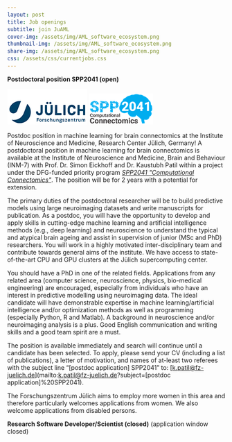 ```yaml
---
layout: post
title: Job openings
subtitle: join JuAML
cover-img: /assets/img/AML_software_ecosystem.png
thumbnail-img: /assets/img/AML_software_ecosystem.png
share-img: /assets/img/AML_software_ecosystem.png
css: /assets/css/currentjobs.css
---
```


**Postdoctoral position SPP2041 (open)**

![image](assets/img/FZJ_logo.png)
![image](assets/img/SPP2041_logo.png)

Postdoc position in machine learning for brain connectomics at the Institute of Neuroscience and Medicine, Research Center Jülich, Germany!
A postdoctoral position in machine learning for brain connectomics is available at the Institute of Neuroscience and Medicine, Brain and Behaviour (INM-7) with Prof. Dr. Simon Eickhoff and Dr. Kaustubh Patil within a project under the DFG-funded priority program [*SPP2041 "Computational Connectomics"*](https://spp2041.de/). The position will be for 2 years with a potential for extension.

The primary duties of the postdoctoral researcher will be to build predictive models using large neuroimaging datasets and write manuscripts for publication. As a postdoc, you will have the opportunity to develop and apply skills in cutting-edge machine learning and artificial intelligence methods (e.g., deep learning) and neuroscience to understand the typical and atypical brain ageing and assist in supervision of junior (MSc and PhD) researchers. You will work in a highly motivated inter-disciplinary team and contribute towards general aims of the institute. We have access to state-of-the-art CPU and GPU clusters at the Jülich supercomputing center. 

You should have a PhD in one of the related fields. Applications from any related area (computer science, neuroscience, physics, bio-medical engineering) are encouraged, especially from individuals who have an interest in predictive modelling using neuroimaging data. The ideal candidate will have demonstrable expertise in machine learning/artificial intelligence and/or optimization methods as well as programming (especially Python, R and Matlab). A background in neuroscience and/or neuroimaging analysis is a plus. Good English communication and writing skills and a good team spirit are a must.

The position is available immediately and search will continue until a candidate has been selected. To apply, please send your CV (including a list of publications), a letter of motivation, and names of at-least two referees with the subject line “[postdoc application] SPP2041” to: [k.patil@fz-juelich.de](mailto:k.patil@fz-juelich.de?subject=[postdoc application]%20SPP2041).

The Forschungszentrum Jülich aims to employ more women in this area and therefore particularly welcomes applications from women. We also welcome applications from disabled persons.


**Research Software Developer/Scientist (closed)** (application window closed)
